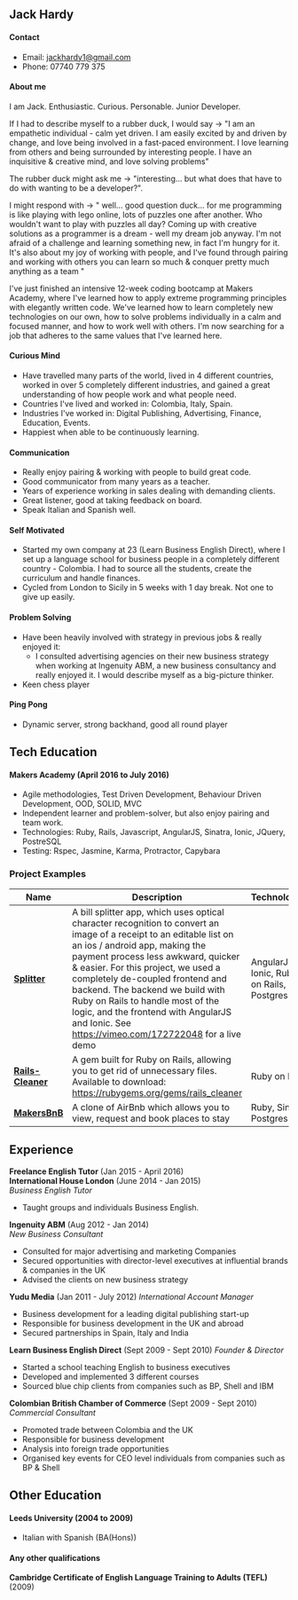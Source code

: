 
## Jack Hardy
#### Contact
- Email: jackhardy1@gmail.com
- Phone: 07740 779 375

#### About me
I am Jack. Enthusiastic. Curious. Personable. Junior Developer.

If I had to describe myself to a rubber duck, I would say ->  "I am an empathetic individual - calm yet driven. I am easily excited by and driven by change, and love being involved in a fast-paced environment. I love learning from others and being surrounded by interesting people. I have an inquisitive & creative mind, and love solving problems"

The rubber duck might ask me -> "interesting... but what does that have to do with wanting to be a developer?".

I might respond with -> " well... good question duck... for me programming is like playing with lego online, lots of puzzles one after another. Who wouldn't want to play with puzzles all day? Coming up with creative solutions as a programmer is a dream - well my dream job anyway. I'm not afraid of a challenge and learning something new, in fact I'm hungry for it. It's also about my joy of working with people, and I've found through pairing and working with others you can learn so much & conquer pretty much anything as a team "

I've just finished an intensive 12-week coding bootcamp at Makers Academy, where I've learned how to apply extreme programming principles with elegantly written code. We've learned how to learn completely new technologies on our own, how to solve problems individually in a calm and focused manner, and how to work well with others. I'm now searching for a job that adheres to the same values that I've learned here.


#### Curious Mind
- Have travelled many parts of the world, lived in 4 different countries, worked in over 5 completely different industries, and gained a great understanding of how people work and what people need.
- Countries I've lived and worked in: Colombia, Italy, Spain.
- Industries I've worked in: Digital Publishing, Advertising, Finance, Education, Events.
- Happiest when able to be continuously learning.

#### Communication
- Really enjoy pairing & working with people to build great code.
- Good communicator from many years as a teacher.
- Years of experience working in sales dealing with demanding clients.
- Great listener, good at taking feedback on board.
- Speak Italian and Spanish well.

#### Self Motivated
- Started my own company at 23 (Learn Business English Direct), where I set up a language school for business people in a completely different country - Colombia. I had to source all the students, create the curriculum and handle finances.
- Cycled from London to Sicily in 5 weeks with 1 day break. Not one to give up easily.

#### Problem Solving
- Have been heavily involved with strategy in previous jobs & really enjoyed it:
  * I consulted advertising agencies on their new business strategy when working at Ingenuity ABM, a new business consultancy and really enjoyed it. I would describe myself as a big-picture thinker.
- Keen chess player

#### Ping Pong
- Dynamic server, strong backhand, good all round player

## Tech Education

#### Makers Academy (April 2016 to July 2016)

- Agile methodologies, Test Driven Development, Behaviour Driven Development, OOD, SOLID, MVC
- Independent learner and problem-solver, but also enjoy pairing and team work.
- Technologies: Ruby, Rails, Javascript, AngularJS, Sinatra, Ionic, JQuery, PostreSQL
- Testing: Rspec, Jasmine, Karma, Protractor, Capybara

### Project Examples ###

| Name | Description | Technologies | Testing |
|------|-------------|--------------|---------|
|[**Splitter**](https://github.com/jackhardy1/splitter-frontend)| A bill splitter app, which uses optical character recognition to convert an image of a receipt to an editable list on an ios / android app, making the payment process less awkward, quicker & easier. For this project, we used a completely de-coupled frontend and backend. The backend we build with Ruby on Rails to handle most of the logic, and the frontend with AngularJS and Ionic. See https://vimeo.com/172722048 for a live demo | AngularJS, Ionic, Ruby on Rails, Postgres | Karma, Protractor, Rspec |
|[**Rails-Cleaner**](https://github.com/jackhardy1/rails_cleaner)| A gem built for Ruby on Rails, allowing you to get rid of unnecessary files. Available to download: https://rubygems.org/gems/rails_cleaner| Ruby on Rails | Rspec |
|[**MakersBnB**](https://github.com/jackhardy1/MakersBnB)|A clone of AirBnb which allows you to view, request and book places to stay |Ruby, Sinatra, Postgres | RSpec, Capybara |

## Experience

**Freelance English Tutor** (Jan 2015 - April 2016)    
**International House London** (June 2014 - Jan 2015)   
*Business English Tutor*  

  * Taught groups and individuals Business English.

**Ingenuity ABM** (Aug 2012 - Jan 2014)   
*New Business Consultant*

  * Consulted for major advertising and marketing Companies
  * Secured opportunities with director-level executives at influential brands &
companies in the UK
  * Advised the clients on new business strategy

**Yudu Media** (Jan 2011 - July 2012)
*International Account Manager*

  * Business development for a leading digital publishing start-up
  * Responsible for business development in the UK and abroad
  * Secured partnerships in Spain, Italy and India

**Learn Business English Direct** (Sept 2009 - Sept 2010)
*Founder & Director*

  * Started a school teaching English to business executives
  * Developed and implemented 3 different courses
  * Sourced blue chip clients from companies such as BP, Shell and IBM

**Colombian British Chamber of Commerce** (Sept 2009 - Sept 2010)
*Commercial Consultant*

* Promoted trade between Colombia and the UK
* Responsible for business development
* Analysis into foreign trade opportunities
* Organised key events for CEO level individuals from companies such as BP &
Shell

## Other Education

#### Leeds University (2004 to 2009)

- Italian with Spanish (BA(Hons))

#### Any other qualifications

**Cambridge Certificate of English Language Training to Adults (TEFL)** (2009)
